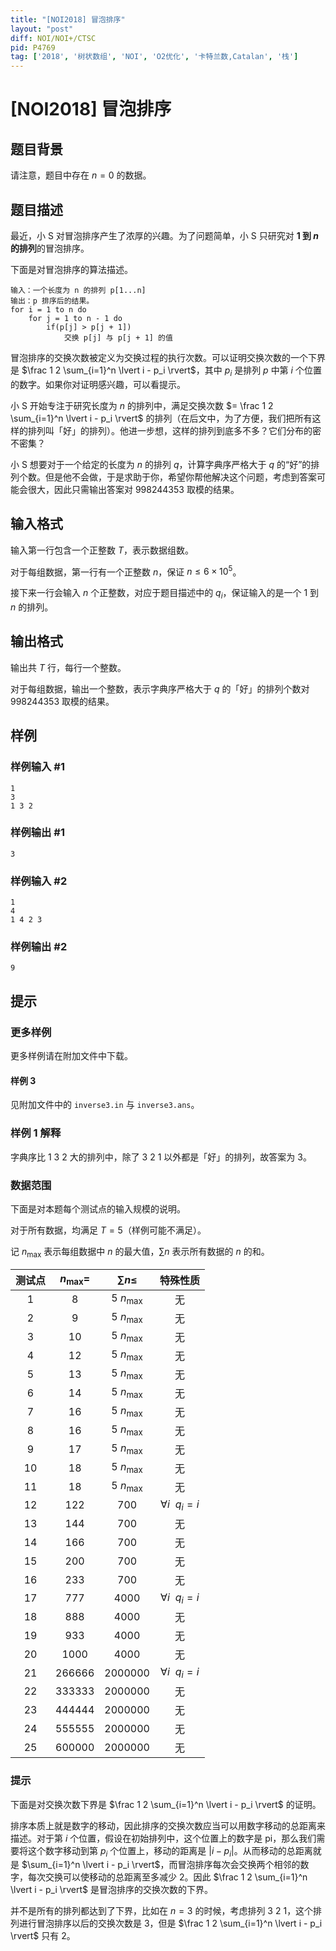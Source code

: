 ```yaml
---
title: "[NOI2018] 冒泡排序"
layout: "post"
diff: NOI/NOI+/CTSC
pid: P4769
tag: ['2018', '树状数组', 'NOI', 'O2优化', '卡特兰数,Catalan', '栈']
---
```

# [NOI2018] 冒泡排序
## 题目背景

请注意，题目中存在 $n=0$ 的数据。
## 题目描述

最近，小 S 对冒泡排序产生了浓厚的兴趣。为了问题简单，小 S 只研究对 **$1$ 到 $n$ 的排列**的冒泡排序。

下面是对冒泡排序的算法描述。

```plain
输入：一个长度为 n 的排列 p[1...n]
输出：p 排序后的结果。
for i = 1 to n do
	for j = 1 to n - 1 do
		if(p[j] > p[j + 1])
			交换 p[j] 与 p[j + 1] 的值
```

冒泡排序的交换次数被定义为交换过程的执行次数。可以证明交换次数的一个下界是 $\frac 1 2 \sum_{i=1}^n \lvert i - p_i \rvert$，其中 $p_i$ 是排列 $p$ 中第 $i$ 个位置的数字。如果你对证明感兴趣，可以看提示。

小 S 开始专注于研究长度为 $n$ 的排列中，满足交换次数 $= \frac 1 2 \sum_{i=1}^n \lvert i - p_i \rvert$ 的排列（在后文中，为了方便，我们把所有这样的排列叫「好」的排列）。他进一步想，这样的排列到底多不多？它们分布的密不密集？

小 S 想要对于一个给定的长度为 $n$ 的排列 $q$，计算字典序严格大于 $q$ 的“好”的排列个数。但是他不会做，于是求助于你，希望你帮他解决这个问题，考虑到答案可能会很大，因此只需输出答案对 $998244353$ 取模的结果。
## 输入格式

输入第一行包含一个正整数 $T$，表示数据组数。

对于每组数据，第一行有一个正整数 $n$，保证 $n \leq 6 \times 10^5$。

接下来一行会输入 $n$ 个正整数，对应于题目描述中的 $q_i$，保证输入的是一个 $1$ 到 $n$ 的排列。
## 输出格式

输出共 $T$ 行，每行一个整数。

对于每组数据，输出一个整数，表示字典序严格大于 $q$ 的「好」的排列个数对 $998244353$ 取模的结果。
## 样例

### 样例输入 #1
```
1
3
1 3 2
```
### 样例输出 #1
```
3
```
### 样例输入 #2
```
1
4
1 4 2 3
```
### 样例输出 #2
```
9
```
## 提示

### 更多样例

更多样例请在附加文件中下载。

#### 样例 3

见附加文件中的 `inverse3.in` 与 `inverse3.ans`。

### 样例 1 解释

字典序比 $1 \ 3 \ 2$ 大的排列中，除了 $3 \ 2 \ 1$ 以外都是「好」的排列，故答案为 $3$。

### 数据范围

下面是对本题每个测试点的输入规模的说明。

对于所有数据，均满足 $T = 5$（样例可能不满足）。

记 $n_\mathrm{max}$ 表示每组数据中 $n$ 的最大值，$\sum n$ 表示所有数据的 $n$ 的和。

| 测试点 | $n_\mathrm{max} =$ | $\sum n \leq$ | 特殊性质 |
|:-:|:-:|:-:|:-:|
| 1 | $8$ | $5 \ n_\mathrm{max}$ | 无 |
| 2 | $9$ | $5 \ n_\mathrm{max}$ | 无 |
| 3 | $10$ | $5 \ n_\mathrm{max}$ | 无 |
| 4 | $12$ | $5 \ n_\mathrm{max}$ | 无 |
| 5 | $13$ | $5 \ n_\mathrm{max}$ | 无 |
| 6 | $14$ | $5 \ n_\mathrm{max}$ | 无 |
| 7 | $16$ | $5 \ n_\mathrm{max}$ | 无 |
| 8 | $16$ | $5 \ n_\mathrm{max}$ | 无 |
| 9 | $17$ | $5 \ n_\mathrm{max}$ | 无 |
| 10 | $18$ | $5 \ n_\mathrm{max}$ | 无 |
| 11 | $18$ | $5 \ n_\mathrm{max}$ | 无 |
| 12 | $122$ | $700$ | $\forall i \enspace q_i = i$ |
| 13 | $144$ | $700$ | 无 |
| 14 | $166$ | $700$ | 无 |
| 15 | $200$ | $700$ | 无 |
| 16 | $233$ | $700$ | 无 |
| 17 | $777$ | $4000$ | $\forall i \enspace q_i = i$ |
| 18 | $888$ | $4000$ | 无 |
| 19 | $933$ | $4000$ | 无 |
| 20 | $1000$ | $4000$ | 无 |
| 21 | $266666$ | $2000000$ | $\forall i \enspace q_i = i$ |
| 22 | $333333$ | $2000000$ | 无 |
| 23 | $444444$ | $2000000$ | 无 |
| 24 | $555555$ | $2000000$ | 无 |
| 25 | $600000$ | $2000000$ | 无 |

### 提示

下面是对交换次数下界是 $\frac 1 2 \sum_{i=1}^n \lvert i - p_i \rvert$ 的证明。

排序本质上就是数字的移动，因此排序的交换次数应当可以用数字移动的总距离来描述。对于第 $i$ 个位置，假设在初始排列中，这个位置上的数字是 pi，那么我们需要将这个数字移动到第 $p_i$ 个位置上，移动的距离是 $\lvert i - p_i \rvert$。从而移动的总距离就是 $\sum_{i=1}^n \lvert i - p_i \rvert$，而冒泡排序每次会交换两个相邻的数字，每次交换可以使移动的总距离至多减少 $2$。因此 $\frac 1 2 \sum_{i=1}^n \lvert i - p_i \rvert$ 是冒泡排序的交换次数的下界。

并不是所有的排列都达到了下界，比如在 $n = 3$ 的时候，考虑排列 $3 \ 2 \ 1$，这个排列进行冒泡排序以后的交换次数是 $3$，但是 $\frac 1 2 \sum_{i=1}^n \lvert i - p_i \rvert$ 只有 $2$。
